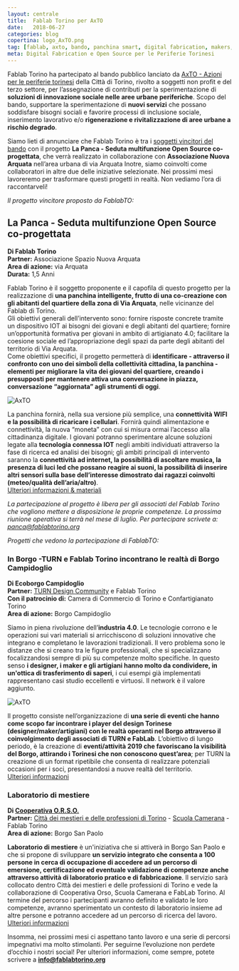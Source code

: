 ```yaml
---
layout: centrale
title:  Fablab Torino per AxTO
date:   2018-06-27
categories: blog
copertina: logo_AxTO.png
tag: [fablab, axto, bando, panchina smart, digital fabrication, makers, fablab torino]
meta: Digital Fabrication e Open Source per le Periferie Torinesi
---
```

Fablab Torino ha partecipato al bando pubblico lanciato da [AxTO - Azioni per le periferie torinesi](http://www.axto.it) della Città di Torino, rivolto a soggetti non profit e del terzo settore, per l’assegnazione di contributi per la sperimentazione di **soluzioni di innovazione sociale nelle aree urbane periferiche**. Scopo del bando, supportare la sperimentazione di **nuovi servizi** che possano soddisfare bisogni sociali e favorire processi di inclusione sociale, inserimento lavorativo e/o **rigenerazione e rivitalizzazione di aree urbane a rischio degrado**.

Siamo lieti di annunciare che Fablab Torino è tra i [soggetti vincitori del bando](http://www.comune.torino.it/bandi/pdf/files/axto_3.03_graduatoria.pdf) con il progetto **La Panca - Seduta multifunzione Open Source co-progettata**, che verrà realizzato in collaborazione con **Associazione Nuova Arquata** nell’area urbana di via Arquata
Inotre, siamo coinvolti come collaboratori in altre due delle iniziative selezionate.
Nei prossimi mesi lavoreremo per trasformare questi progetti in realtà. Non vediamo l’ora di raccontarveli!


*Il progetto vincitore proposto da FablabTO:*

## La Panca - Seduta multifunzione Open Source co-progettata
**Di Fablab Torino**   
**Partner:** Associazione Spazio Nuova Arquata   
**Area di azione:** via Arquata   
**Durata:** 1,5 Anni

Fablab Torino è il soggetto proponente e il capofila di questo progetto per la realizzazione di **una panchina intelligente, frutto di una co-creazione con gli abitanti del quartiere della zona di Via Arquata**, nelle vicinanze del Fablab di Torino.   
Gli obiettivi generali dell’intervento sono: fornire risposte concrete tramite un dispositivo IOT ai bisogni dei giovani e degli abitanti del quartiere; fornire un’opportunità formativa per giovani in ambito di artigianato 4.0; facilitare la coesione sociale ed l’appropriazione degli spazi da parte degli abitanti del territorio di Via Arquata.    
Come obiettivi specifici, il progetto permetterà di **identificare - attraverso il confronto con uno dei simboli della collettività cittadina, la panchina - elementi per migliorare la vita dei giovani del quartiere, creando i presupposti per mantenere attiva una conversazione in piazza, conversazione “aggiornata” agli strumenti di oggi**.    

![AxTO](https://github.com/FablabTorino/fablabtorino-site/blob/gh-pages/img/blog/panchina-1.png?raw=true)

La panchina fornirà, nella sua versione più semplice, una **connettività WIFI e la possibilità di ricaricare i cellulari**. Fornirà quindi alimentazione e connettività, la nuova “moneta” con cui si misura ormai l’accesso alla cittadinanza digitale. I giovani potranno sperimentare alcune soluzioni legate alla **tecnologia connessa IOT** negli ambiti individuati attraverso la fase di ricerca ed analisi dei bisogni; gli ambiti principali di intervento saranno la **connettività ad internet, la possibilità di ascoltare musica, la presenza di luci led che possano reagire ai suoni, la possibilità di inserire altri sensori sulla base dell’interesse dimostrato dai ragazzi coinvolti (meteo/qualità dell’aria/altro)**.   
[Ulteriori informazioni & materiali](https://github.com/FablabTorino/Panca-Smart)   

*La partecipazione al progetto è libera per gli associati del Fablab Torino che vogliono mettere a disposizione le proprie competenze.
La prossima riunione operativa si terrà nel mese di luglio. Per partecipare scrivete a: panca@fablabtorino.org*






*Progetti che vedono la partecipazione di FablabTO:*


### In Borgo -TURN e Fablab Torino incontrano le realtà di Borgo Campidoglio   
**Di Ecoborgo Campidoglio**   
**Partner:** [TURN Design Community](http://www.turn.to.it) e Fablab Torino   
**Con il patrocinio di:** Camera di Commercio di Torino e Confartigianato Torino   
**Area di azione:** Borgo Campidoglio

Siamo in piena rivoluzione dell’**industria 4.0**. Le tecnologie corrono e le operazioni sui vari materiali si arricchiscono di soluzioni innovative che integrano e completano le lavorazioni tradizionali. Il vero problema sono le distanze che si creano tra le figure professionali, che si specializzano focalizzandosi sempre di più su competenze molto specifiche. In questo senso **i designer, i maker e gli artigiani hanno molto da condividere, in un'ottica di trasferimento di saperi**, i cui esempi già implementati rappresentano casi studio eccellenti e virtuosi. Il network è il valore aggiunto.

![AxTO](https://github.com/FablabTorino/fablabtorino-site/blob/gh-pages/img/blog/inborgo.png?raw=true)

Il progetto consiste nell’organizzazione di **una serie di eventi che hanno come scopo far incontrare i player del design Torinese (designer/maker/artigiani) con le realtà operanti nel Borgo attraverso il coinvolgimento degli associati di TURN e FabLab**. L’obiettivo di lungo periodo, è la creazione di **eventi/attività 2019 che favoriscano la visibilità del Borgo, attirando i Torinesi che non conoscono quest’area**; per TURN la creazione di un format ripetibile che consenta di realizzare potenziali occasioni per i soci, presentandosi a nuove realtà del territorio.   
[Ulteriori informazioni](https://github.com/FablabTorino/fablabtorino-site/blob/gh-pages/uploads/inBorgo%20rev1.pdf)



### Laboratorio di mestiere   
**Di [Cooperativa O.R.S.O.](http://www.cooperativaorso.it/)**   
**Partner:** [Città dei mestieri e delle professioni di Torino](http://www.cittadeimestieritorino.org/) - [Scuola Camerana](https://www.scuolacamerana.it/it/) - Fablab Torino   
**Area di azione:** Borgo San Paolo

**Laboratorio di mestiere** è un'iniziativa che si attiverà in Borgo San Paolo e che si propone di sviluppare **un servizio integrato che consenta a 100 persone in cerca di occupazione di accedere ad un percorso di emersione, certificazione ed eventuale validazione di competenze anche attraverso attività di laboratorio pratico e di fabbricazione**. Il servizio sarà collocato dentro Città dei mestieri e delle professioni di Torino e vede la collaborazione di Cooperativa Orso, Scuola Camerana  e FabLab Torino. Al termine del percorso i partecipanti avranno definito e validato le loro competenze, avranno sperimentato un contesto di laboratorio insieme ad altre persone e potranno accedere ad un percorso di ricerca del lavoro.   
[Ulteriori informazioni](https://github.com/FablabTorino/fablabtorino-site/blob/gh-pages/uploads/Presentazione_Laboratorio%20di%20mestiere%20AxTO.ppt)


Insomma, nei prossimi mesi ci aspettano tanto lavoro e una serie di percorsi impegnativi ma molto stimolanti. Per seguirne l’evoluzione non perdete d’occhio i nostri social!
Per ulteriori informazioni, come sempre, potete scrivere a **info@fablabtorino.org**
